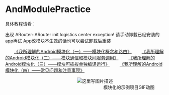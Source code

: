 # AndModulePractice
具体教程请看：

出现 ARouter::ARouter init logistics center exception! 请手动卸载已经安装的app再试
App改模块不生效的话也可以尝试卸载后重装

> 
&emsp;&emsp;[《我所理解的Android模块化（一）——模块化概念和路由》](http://blog.csdn.net/finddreams/article/details/78339809)
&emsp;&emsp;[《我所理解的Android模块化（二）——模块通信和模块间服务调用》](http://blog.csdn.net/finddreams/article/details/78349267)
&emsp;&emsp;[《我所理解的Android模块化（三）——模块可插拔单独编译运行》](http://blog.csdn.net/finddreams/article/details/78354209)
&emsp;&emsp;[《我所理解的Android模块化（四）——常见问题和注意事项》](http://blog.csdn.net/finddreams/article/details/78355998)


&emsp;&emsp;&emsp;&emsp;&emsp;&emsp;&emsp;&emsp;&emsp;&emsp;&emsp;&emsp;&emsp;&emsp;&emsp;&emsp; ![这里写图片描述](http://img.blog.csdn.net/20171025163541884?watermark/2/text/aHR0cDovL2Jsb2cuY3Nkbi5uZXQvZmluZGRyZWFtcw==/font/5a6L5L2T/fontsize/400/fill/I0JBQkFCMA==/dissolve/70/gravity/SouthEast)
&emsp;&emsp;&emsp;&emsp;&emsp;&emsp;&emsp;&emsp;&emsp;&emsp;&emsp;&emsp;&emsp;&emsp;&emsp;&emsp;&emsp;&emsp;&emsp;&emsp; &emsp;&emsp;模块化的示例项目GIF动图

